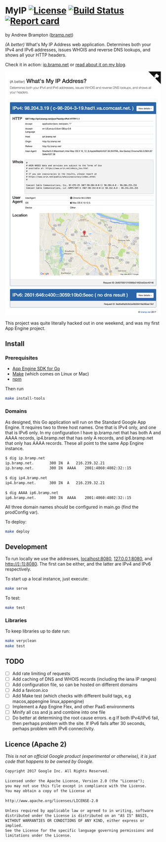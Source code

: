 # MyIP [![License](https://img.shields.io/github/license/bramp/myip.svg)](https://github.com/bramp/myip#licence-apache-2) [![Build Status](https://img.shields.io/travis/bramp/myip.svg)](https://travis-ci.org/bramp/myip) [![Report card](https://goreportcard.com/badge/github.com/bramp/myip)](https://goreportcard.com/report/github.com/bramp/myip)
by Andrew Brampton ([bramp.net](https://bramp.net))

<!--
Add these when available:
[![Coverage](https://img.shields.io/coveralls/bramp/myip.svg)](https://coveralls.io/github/bramp/myip)
[![GoDoc](https://godoc.org/github.com/bramp/myip?status.svg)](https://godoc.org/github.com/bramp/myip)
-->

*(A better)* What's My IP Address web application.
Determines both your IPv4 and IPv6 addresses, issues WHOIS and reverse DNS lookups, and shows all
your HTTP headers.

Check it in action: [ip.bramp.net](https://ip.bramp.net/) or [read about it on my blog](https://blog.bramp.net/post/2017/02/20/building-a-better-whats-my-ip-site/).

[![ip.bramp.net screenshot](screenshot.png)](https://ip.bramp.net/)

This project was quite literally hacked out in one weekend, and was my first App Engine project.

## Install

### Prerequisites

* [App Engine SDK for Go](https://cloud.google.com/appengine/docs/go/download)
* [Make](https://www.gnu.org/software/make/) (which comes on Linux or Mac)
* [npm](https://www.npmjs.com/)

Then run
```bash
make install-tools
```

### Domains

As designed, this Go application will run on the Standard Google App Engine. It requires
two to three host names. One that is IPv4 only, and one that is IPv6 only. In my configuration
I have ip.bramp.net that has both A and AAAA records, ip4.bramp.net that has only A records,
and ip6.bramp.net that only has AAAA records. These all point to the same App Engine instance.

```
$ dig ip.bramp.net 
ip.bramp.net.		300	IN	A	216.239.32.21
ip.bramp.net.		300	IN	AAAA	2001:4860:4802:32::15

$ dig ip4.bramp.net
ip4.bramp.net.		300	IN	A	216.239.32.21

$ dig AAAA ip6.bramp.net
ip6.bramp.net.		300	IN	AAAA	2001:4860:4802:32::15
```

All three domain names should be configured in main.go (find the prodConfig var).

To deploy:
```bash
make deploy
```

## Development

To run locally we use the addresses, [localhost:8080](http://localhost:8080),
[127.0.0.1:8080](http://127.0.0.1:8080), and [http://[::1]:8080](http://[::1]:8080).
The first can be either, and the latter are IPv4 and IPv6 respectively.

To start up a local instance, just execute:
```bash
make serve
```

To test:
```bash
make test
```

### Libraries

To keep libraries up to date run:
```bash
make veryclean
make test
```


## TODO

- [ ] Add rate limiting of requests
- [ ] Add caching of DNS and WHOIS records (including the iana IP ranges)
- [ ] Add configuration file, so can be hosted on different domains
- [ ] Add a favicon.ico
- [ ] Add Make test (which checks with different build tags, e.g macos,appengine linux,appengine)
- [ ] Implement a App Engine Flex, and other PaaS environments
- [ ] Minify all css and js and combine into one file
- [ ] Do better at determining the root cause errors. e.g If both IPv4/IPv6 fail, then perhaps problem with the site. If IPv6 fails after 30 seconds, perhaps problem with IPv6 connectivity.

## Licence (Apache 2)

*This is not an official Google product (experimental or otherwise), it is
just code that happens to be owned by Google.*

```
Copyright 2017 Google Inc. All Rights Reserved.

Licensed under the Apache License, Version 2.0 (the "License");
you may not use this file except in compliance with the License.
You may obtain a copy of the License at

http://www.apache.org/licenses/LICENSE-2.0

Unless required by applicable law or agreed to in writing, software
distributed under the License is distributed on an "AS IS" BASIS,
WITHOUT WARRANTIES OR CONDITIONS OF ANY KIND, either express or implied.
See the License for the specific language governing permissions and
limitations under the License.
```


